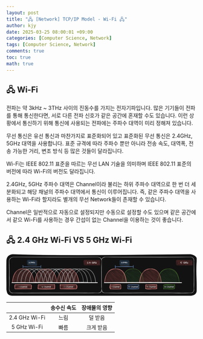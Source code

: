 ```yaml
---
layout: post
title: "🖧 [Network] TCP/IP Model - Wi-Fi 🖧"
author: kjy
date: 2025-03-25 08:00:01 +09:00
categories: [Computer Science, Network]
tags: [Computer Science, Network]
comments: true
toc: true
math: true
---
```


## 🖧 Wi-Fi

전파는 약 3kHz ~ 3THz 사이의 진동수를 가지는 전자기파입니다. 많은 기기들이 전파를 통해 통신한다면, 서로 다른 전파 신호가 같은 공간에 혼재할 수도 있습니다. 이런 상황에서 통신하기 위해 통신에 사용되는 전파에는 주파수 대역이 미리 정해져 있습니다.

무선 통신은 유선 통신과 마찬가지로 표준화되어 있고 표준화된 무선 통신은 2.4GHz, 5GHz 대역을 사용합니다. 표준 규격에 따라 주파수 뿐만 아니라 전송 속도, 대역폭, 전송 가능한 거리, 변조 방식 등 많은 것들이 달라집니다.

Wi-Fi는 IEEE 802.11 표준을 따르는 무선 LAN 기술을 의미하며 IEEE 802.11 표준의 버전에 따라 Wi-Fi의 버전도 달라집니다.

2.4GHz, 5GHz 주파수 대역은 Channel이라 불리는 하위 주파수 대역으로 한 번 더 세분화되고 해당 채널의 주파수 대역에서 통신이 이루어집니다. 즉, 같은 주파수 대역을 사용하는 Wi-Fi라 할지라도 별개의 무선 Network들이 존재할 수 있습니다.

Channel은 일반적으로 자동으로 설정되지만 수동으로 설정할 수도 있으며 같은 공간에서 같으 Wi-Fi를 사용하는 경우 간섭이 없는 Channel을 이용하는 것이 좋습니다.

## 🖧 2.4 GHz Wi-Fi VS 5 GHz Wi-Fi

![](../../assets/img/network/wifi_1.png)

|  | 송수신 속도 | 장애물의 영향 |
|:-:|:-:|:-:|
| 2.4 GHz Wi-Fi | 느림 | 덜 받음 |
| 5 GHz Wi-Fi | 빠름 | 크게 받음 |